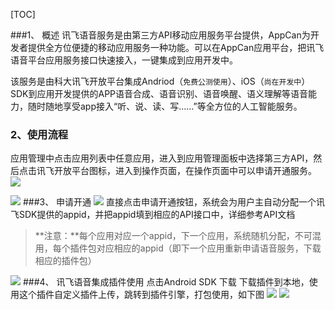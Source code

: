 ﻿[TOC]


###1、 概述
讯飞语音服务是由第三方API移动应用服务平台提供，AppCan为开发者提供全方位便捷的移动应用服务一种功能。可以在AppCan应用平台，把讯飞语音平台应用服务接口快速接入，一键集成到应用开发中。

该服务是由科大讯飞开放平台集成Andriod（`免费公测使用`）、iOS（`尚在开发中`）SDK到应用开发提供的APP语音合成、语音识别、语音唤醒、语义理解等语音能力，随时随地享受app接入“听、说、读、写……”等全方位的人工智能服务。

 
### 2、使用流程
应用管理中点击应用列表中任意应用，进入到应用管理面板中选择第三方API，然后点击讯飞开放平台图标，进入到操作页面，在操作页面中可以申请开通服务。
![](http://newdocx.appcan.cn/docximg/imagedsf002.jpg) 

![](http://newdocx.appcan.cn/docximg/101503g2015b4y19h.png) 
###3、 申请开通
 ![](http://newdocx.appcan.cn/docximg/102147c2015n4u19c.jpg) 
直接点击申请开通按钮，系统会为用户主自动分配一个讯飞SDK提供的appid，并把appid填到相应的API接口中，详细参考API文档
> **注意：**每个应用对应一个appid，下一个应用，系统随机分配，不可混用，每个插件包对应相应的appid（即下一个应用重新申请语音服务，下载相应的插件包）

 ![](http://newdocx.appcan.cn/docximg/101519o2015b4o19r.png) 
###4、 讯飞语音集成插件使用
 点击Android SDK 下载 下载插件到本地，使用这个插件自定义插件上传，跳转到插件引擎，打包使用，如下图
![](http://newdocx.appcan.cn/docximg/183555f2015f4n20o.jpg) 
![](http://newdocx.appcan.cn/docximg/183742a2015y4f20i.png) 

